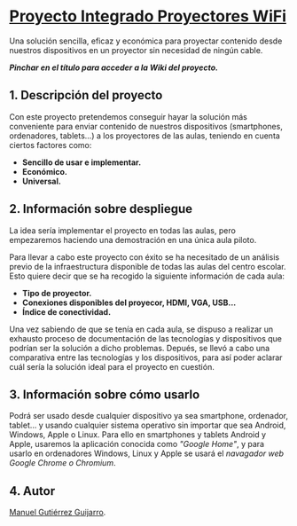 # [Proyecto Integrado Proyectores WiFi](https://github.com/iesgrancapitan-proyectos/202021asir_junio_ProyectoresWifi/wiki)

Una solución sencilla, eficaz y económica para proyectar contenido desde nuestros dispositivos en un proyector sin necesidad de ningún cable.

**_Pinchar en el título para acceder a la Wiki del proyecto._**

## 1. Descripción del proyecto

Con este proyecto pretendemos conseguir hayar la solución más conveniente para enviar contenido de nuestros dispositivos (smartphones, ordenadores, tablets...) a los proyectores de las aulas, teniendo en cuenta ciertos factores como:
* **Sencillo de usar e implementar.**
* **Económico.**
* **Universal.**

## 2. Información sobre despliegue

La idea sería implementar el proyecto en todas las aulas, pero empezaremos haciendo una demostración en una única aula piloto.

Para llevar a cabo este proyecto con éxito se ha necesitado de un análisis previo de la infraestructura disponible de todas las aulas del centro escolar. Esto quiere decir que se ha recogido la siguiente información de cada aula:
* **Tipo de proyector.**
* **Conexiones disponibles del proyecor, HDMI, VGA, USB...**
* **Índice de conectividad.**

Una vez sabiendo de que se tenía en cada aula, se dispuso a realizar un exhausto proceso de documentación de las tecnologías y dispositivos que podrían ser la solución a dicho problemas. Depués, se llevó a cabo una comparativa entre las tecnologías y los dispositivos, para así poder aclarar cuál sería la solución ideal para el proyecto en cuestión.

## 3. Información sobre cómo usarlo

Podrá ser usado desde cualquier dispositivo ya sea smartphone, ordenador, tablet... y usando cualquier sistema operativo sin importar que sea Android, Windows, Apple o Linux.
Para ello en smartphones y tablets Android y Apple, usaremos la aplicación conocida como _"Google Home"_, y para usarlo en ordenadores Windows, Linux y Apple se usará el _navagador web Google Chrome o Chromium_.

## 4. Autor

[Manuel Gutiérrez Guijarro](https://github.com/manuelgutierrezguijarro).
